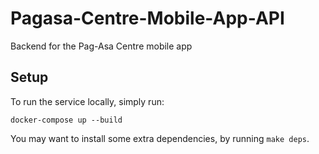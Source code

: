 # Pagasa-Centre-Mobile-App-API
Backend for the Pag-Asa Centre mobile app

## Setup

To run the service locally, simply run:

```shell
docker-compose up --build
```

You may want to install some extra dependencies, by running `make deps`.
